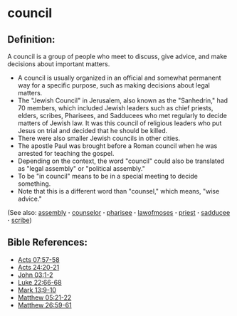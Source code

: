 # council #

## Definition: ##

A council is a group of people who meet to discuss, give advice, and make decisions about important matters.

* A council is usually organized in an official and somewhat permanent way for a specific purpose, such as making decisions about legal matters.
* The "Jewish Council" in Jerusalem, also known as the "Sanhedrin," had 70 members, which included Jewish leaders such as chief priests, elders, scribes, Pharisees, and Sadducees who met regularly to decide matters of Jewish law. It was this council of religious leaders who put Jesus on trial and decided that he should be killed.
* There were also smaller Jewish councils in other cities.
* The apostle Paul was brought before a Roman council when he was arrested for teaching the gospel.
* Depending on the context, the word "council" could also be translated as "legal assembly" or "political assembly."
* To be "in council" means to be in a special meeting to decide something.
* Note that this is a different word than "counsel," which means, "wise advice."

(See also: [assembly](../kt/assembly.md) **·** [counselor](../other/counselor.md) **·** [pharisee](../other/pharisee.md) **·** [lawofmoses](../kt/lawofmoses.md) **·** [priest](../kt/priest.md) **·** [sadducee](../other/sadducee.md) **·** [scribe](../other/scribe.md))

## Bible References: ##

* [Acts 07:57-58](https://door43.org/en/bible/notes/act/07/57)
* [Acts 24:20-21](https://door43.org/en/bible/notes/act/24/20)
* [John 03:1-2](https://door43.org/en/bible/notes/jhn/03/01)
* [Luke 22:66-68](https://door43.org/en/bible/notes/luk/22/66)
* [Mark 13:9-10](https://door43.org/en/bible/notes/mrk/13/09)
* [Matthew 05:21-22](https://door43.org/en/bible/notes/mat/05/21)
* [Matthew 26:59-61](https://door43.org/en/bible/notes/mat/26/59)
